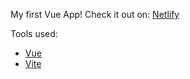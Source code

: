My first Vue App!
Check it out on:
[Netlify](https://celebrated-gelato-6bb427.netlify.app/)


Tools used:

- [Vue](https://vuejs.org/)
- [Vite](https://vitejs.dev/)

